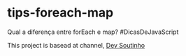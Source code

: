 # tips-foreach-map
Qual a diferença entre forEach e map? #DicasDeJavaScript


This project is basead at channel, [Dev Soutinho](https://www.youtube.com/watch?v=JbzcLKiTThk)
